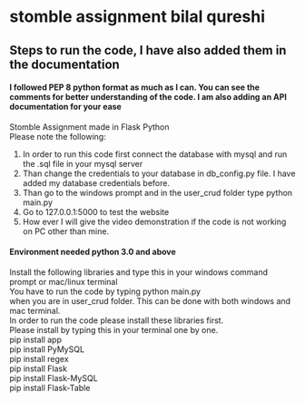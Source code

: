 # stomble assignment bilal qureshi <br/>
 ## Steps to run the code,  I have also added them in the documentation <br/>
 
 #### I followed PEP 8 python format as much as I can. You can see the comments for better understanding of the code. I am also adding an API documentation for your ease
Stomble Assignment made in Flask Python <br/>
Please note the following: <br/>
1. In order to run this code first connect the database with mysql and run the .sql file in your mysql server<br/>
2. Than change the credentials to your database in db_config.py file. I have added my database credentials before. <br/>
3. Than go to the windows prompt and in the user_crud folder type python main.py <br/>
4. Go to 127.0.0.1:5000 to test the website <br/>
5. How ever I will give the video demonstration if the code is not working on PC other than mine.<br/>


#### Environment needed python 3.0 and above
Install the following libraries and type this in your windows command prompt or mac/linux terminal <br/>
You have to run the code by typing python main.py <br/>
when you are in user_crud folder. This can be done with both windows and mac terminal. <br/>
In order to run the code please install these libraries first. <br/>
Please install by typing this in your terminal one by one. <br/>
pip install app <br/>
pip install PyMySQL <br/>
pip install regex <br/>
pip install Flask <br/>
pip install Flask-MySQL <br/>
pip install Flask-Table <br/>
